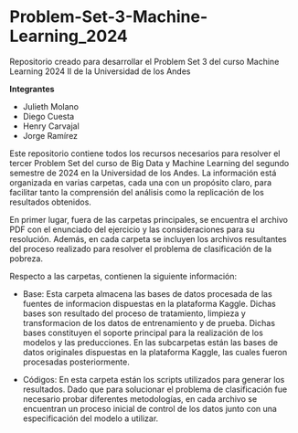 # Problem-Set-3-Machine-Learning_2024
Repositorio creado para desarrollar el Problem Set 3 del curso Machine Learning 2024 II de la Universidad de los Andes

**Integrantes**
* Julieth Molano
* Diego Cuesta
* Henry Carvajal
* Jorge Ramírez

Este repositorio contiene todos los recursos necesarios para resolver el tercer Problem Set del curso de Big Data y Machine Learning del segundo semestre de 2024 en la Universidad de los Andes. La información está organizada en varias carpetas, cada una con un propósito claro, para facilitar tanto la comprensión del análisis como la replicación de los resultados obtenidos.

En primer lugar, fuera de las carpetas principales, se encuentra el archivo PDF con el enunciado del ejercicio y las consideraciones para su resolución. Además, en cada carpeta se incluyen los archivos resultantes del proceso realizado para resolver el problema de clasificación de la pobreza.

Respecto a las carpetas, contienen la siguiente información:

* Base: Esta carpeta almacena las bases de datos procesada de las fuentes de informacion dispuestas en la plataforma Kaggle. Dichas bases son resultado del proceso de tratamiento, limpieza  y transformacion de los datos de entrenamiento y de prueba. Dichas bases constituyen el soporte principal para la realización de los modelos y las preducciones. En las subcarpetas están las bases de datos originales dispuestas en la plataforma Kaggle, las cuales fueron procesadas posteriormente.

* Códigos: En esta carpeta están los scripts utilizados para generar los resultados. Dado que para solucionar el problema de clasificación fue necesario probar diferentes metodologías, en cada archivo se encuentran un proceso inicial de control de los datos junto con una especificación del modelo a utilizar.

